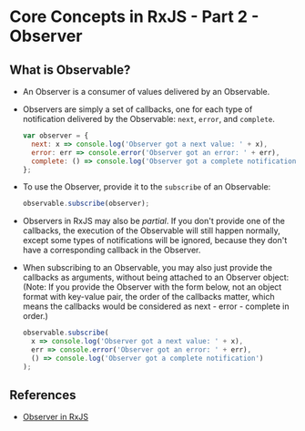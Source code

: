 # Core Concepts in RxJS - Part 2 - Observer

## What is Observable?

- An Observer is a consumer of values delivered by an Observable.

- Observers are simply a set of callbacks, one for each type of notification delivered by the Observable: `next`, `error`, and `complete`.

  ```javascript
  var observer = {
    next: x => console.log('Observer got a next value: ' + x),
    error: err => console.error('Observer got an error: ' + err),
    complete: () => console.log('Observer got a complete notification'),
  };
  ```

- To use the Observer, provide it to the `subscribe` of an Observable:

  ```javascript
  observable.subscribe(observer);
  ```

- Observers in RxJS may also be *partial*. If you don't provide one of the callbacks, the execution of the Observable will still happen normally, except some types of notifications will be ignored, because they don't have a corresponding callback in the Observer.

- When subscribing to an Observable, you may also just provide the callbacks as arguments, without being attached to an Observer object: (Note: If you provide the Observer with the form below, not an object format with key-value pair, the order of the callbacks matter, which means the callbacks would be considered as next - error - complete in order.)

  ```javascript
  observable.subscribe(
    x => console.log('Observer got a next value: ' + x),
    err => console.error('Observer got an error: ' + err),
    () => console.log('Observer got a complete notification')
  );
  ```

## References

- [Observer in RxJS](http://reactivex.io/rxjs/manual/overview.html#observer)